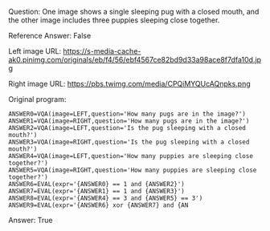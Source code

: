 Question: One image shows a single sleeping pug with a closed mouth, and the other image includes three puppies sleeping close together.

Reference Answer: False

Left image URL: https://s-media-cache-ak0.pinimg.com/originals/eb/f4/56/ebf4567ce82bd9d33a98ace8f7dfa10d.jpg

Right image URL: https://pbs.twimg.com/media/CPQiMYQUcAQnpks.png

Original program:

```
ANSWER0=VQA(image=LEFT,question='How many pugs are in the image?')
ANSWER1=VQA(image=RIGHT,question='How many pugs are in the image?')
ANSWER2=VQA(image=LEFT,question='Is the pug sleeping with a closed mouth?')
ANSWER3=VQA(image=RIGHT,question='Is the pug sleeping with a closed mouth?')
ANSWER4=VQA(image=LEFT,question='How many puppies are sleeping close together?')
ANSWER5=VQA(image=RIGHT,question='How many puppies are sleeping close together?')
ANSWER6=EVAL(expr='{ANSWER0} == 1 and {ANSWER2}')
ANSWER7=EVAL(expr='{ANSWER1} == 1 and {ANSWER3}')
ANSWER8=EVAL(expr='{ANSWER4} == 3 and {ANSWER5} == 3')
ANSWER9=EVAL(expr='{ANSWER6} xor {ANSWER7} and {AN
```
Answer: True

